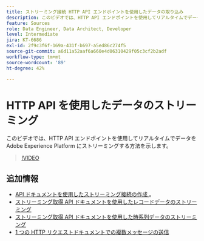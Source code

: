 ```yaml
---
title: ストリーミング接続 HTTP API エンドポイントを使用したデータの取り込み
description: このビデオでは、HTTP API エンドポイントを使用してリアルタイムでデータを Adobe Experience Platform にストリーミングする方法を示します。
feature: Sources
role: Data Engineer, Data Architect, Developer
level: Intermediate
jira: KT-6686
exl-id: 2f9c3f6f-169a-431f-b697-a5ed86c274f5
source-git-commit: a6d11a52aaf6a660e4d06310429f05c3cf2b2adf
workflow-type: tm+mt
source-wordcount: '89'
ht-degree: 42%

---
```


# HTTP API を使用したデータのストリーミング

このビデオでは、HTTP API エンドポイントを使用してリアルタイムでデータを Adobe Experience Platform にストリーミングする方法を示します。

>[!VIDEO](https://video.tv.adobe.com/v/3410930?learn=on&enablevpops&captions=jpn)

## 追加情報

* [API ドキュメントを使用したストリーミング接続の作成 ](https://experienceleague.adobe.com/docs/experience-platform/sources/api-tutorials/create/streaming/http.html?lang=ja)。
* [ ストリーミング取得 API ドキュメントを使用したレコードデータのストリーミング ](https://experienceleague.adobe.com/docs/experience-platform/ingestion/tutorials/streaming-record-data.html?lang=ja)
* [ ストリーミング取得 API ドキュメントを使用した時系列データのストリーミング ](https://experienceleague.adobe.com/docs/experience-platform/ingestion/tutorials/streaming-time-series-data.html?lang=ja)
* [1 つの HTTP リクエストドキュメントでの複数メッセージの送信 ](https://experienceleague.adobe.com/docs/experience-platform/ingestion/tutorials/streaming-multiple-messages.html?lang=ja)
